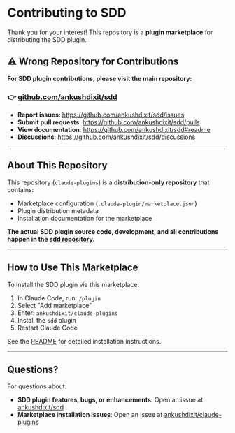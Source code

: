 # Contributing to SDD

Thank you for your interest! This repository is a **plugin marketplace** for distributing the SDD plugin.

## ⚠️ Wrong Repository for Contributions

**For SDD plugin contributions, please visit the main repository:**

### 👉 [github.com/ankushdixit/sdd](https://github.com/ankushdixit/sdd)

- **Report issues**: https://github.com/ankushdixit/sdd/issues
- **Submit pull requests**: https://github.com/ankushdixit/sdd/pulls
- **View documentation**: https://github.com/ankushdixit/sdd#readme
- **Discussions**: https://github.com/ankushdixit/sdd/discussions

---

## About This Repository

This repository (`claude-plugins`) is a **distribution-only repository** that contains:

- Marketplace configuration (`.claude-plugin/marketplace.json`)
- Plugin distribution metadata
- Installation documentation for the marketplace

**The actual SDD plugin source code, development, and all contributions happen in the [sdd repository](https://github.com/ankushdixit/sdd).**

---

## How to Use This Marketplace

To install the SDD plugin via this marketplace:

1. In Claude Code, run: `/plugin`
2. Select "Add marketplace"
3. Enter: `ankushdixit/claude-plugins`
4. Install the `sdd` plugin
5. Restart Claude Code

See the [README](README.md) for detailed installation instructions.

---

## Questions?

For questions about:
- **SDD plugin features, bugs, or enhancements**: Open an issue at [ankushdixit/sdd](https://github.com/ankushdixit/sdd/issues)
- **Marketplace installation issues**: Open an issue at [ankushdixit/claude-plugins](https://github.com/ankushdixit/claude-plugins/issues)
